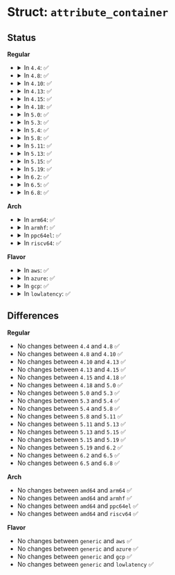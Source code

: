 # Struct: <code>attribute_container</code>

## Status
<b>Regular</b>
<ul>
<li>
<details>
<summary>In <code>4.4</code>: ✅</summary>

```c
struct attribute_container {
    struct list_head node;
    struct klist containers;
    struct class *class;
    const struct attribute_group *grp;
    struct device_attribute **attrs;
    int (*match)(struct attribute_container *, struct device *);
    long unsigned int flags;
};
```
</details>
</li>
<li>
<details>
<summary>In <code>4.8</code>: ✅</summary>

```c
struct attribute_container {
    struct list_head node;
    struct klist containers;
    struct class *class;
    const struct attribute_group *grp;
    struct device_attribute **attrs;
    int (*match)(struct attribute_container *, struct device *);
    long unsigned int flags;
};
```
</details>
</li>
<li>
<details>
<summary>In <code>4.10</code>: ✅</summary>

```c
struct attribute_container {
    struct list_head node;
    struct klist containers;
    struct class *class;
    const struct attribute_group *grp;
    struct device_attribute **attrs;
    int (*match)(struct attribute_container *, struct device *);
    long unsigned int flags;
};
```
</details>
</li>
<li>
<details>
<summary>In <code>4.13</code>: ✅</summary>

```c
struct attribute_container {
    struct list_head node;
    struct klist containers;
    struct class *class;
    const struct attribute_group *grp;
    struct device_attribute **attrs;
    int (*match)(struct attribute_container *, struct device *);
    long unsigned int flags;
};
```
</details>
</li>
<li>
<details>
<summary>In <code>4.15</code>: ✅</summary>

```c
struct attribute_container {
    struct list_head node;
    struct klist containers;
    struct class *class;
    const struct attribute_group *grp;
    struct device_attribute **attrs;
    int (*match)(struct attribute_container *, struct device *);
    long unsigned int flags;
};
```
</details>
</li>
<li>
<details>
<summary>In <code>4.18</code>: ✅</summary>

```c
struct attribute_container {
    struct list_head node;
    struct klist containers;
    struct class *class;
    const struct attribute_group *grp;
    struct device_attribute **attrs;
    int (*match)(struct attribute_container *, struct device *);
    long unsigned int flags;
};
```
</details>
</li>
<li>
<details>
<summary>In <code>5.0</code>: ✅</summary>

```c
struct attribute_container {
    struct list_head node;
    struct klist containers;
    struct class *class;
    const struct attribute_group *grp;
    struct device_attribute **attrs;
    int (*match)(struct attribute_container *, struct device *);
    long unsigned int flags;
};
```
</details>
</li>
<li>
<details>
<summary>In <code>5.3</code>: ✅</summary>

```c
struct attribute_container {
    struct list_head node;
    struct klist containers;
    struct class *class;
    const struct attribute_group *grp;
    struct device_attribute **attrs;
    int (*match)(struct attribute_container *, struct device *);
    long unsigned int flags;
};
```
</details>
</li>
<li>
<details>
<summary>In <code>5.4</code>: ✅</summary>

```c
struct attribute_container {
    struct list_head node;
    struct klist containers;
    struct class *class;
    const struct attribute_group *grp;
    struct device_attribute **attrs;
    int (*match)(struct attribute_container *, struct device *);
    long unsigned int flags;
};
```
</details>
</li>
<li>
<details>
<summary>In <code>5.8</code>: ✅</summary>

```c
struct attribute_container {
    struct list_head node;
    struct klist containers;
    struct class *class;
    const struct attribute_group *grp;
    struct device_attribute **attrs;
    int (*match)(struct attribute_container *, struct device *);
    long unsigned int flags;
};
```
</details>
</li>
<li>
<details>
<summary>In <code>5.11</code>: ✅</summary>

```c
struct attribute_container {
    struct list_head node;
    struct klist containers;
    struct class *class;
    const struct attribute_group *grp;
    struct device_attribute **attrs;
    int (*match)(struct attribute_container *, struct device *);
    long unsigned int flags;
};
```
</details>
</li>
<li>
<details>
<summary>In <code>5.13</code>: ✅</summary>

```c
struct attribute_container {
    struct list_head node;
    struct klist containers;
    struct class *class;
    const struct attribute_group *grp;
    struct device_attribute **attrs;
    int (*match)(struct attribute_container *, struct device *);
    long unsigned int flags;
};
```
</details>
</li>
<li>
<details>
<summary>In <code>5.15</code>: ✅</summary>

```c
struct attribute_container {
    struct list_head node;
    struct klist containers;
    struct class *class;
    const struct attribute_group *grp;
    struct device_attribute **attrs;
    int (*match)(struct attribute_container *, struct device *);
    long unsigned int flags;
};
```
</details>
</li>
<li>
<details>
<summary>In <code>5.19</code>: ✅</summary>

```c
struct attribute_container {
    struct list_head node;
    struct klist containers;
    struct class *class;
    const struct attribute_group *grp;
    struct device_attribute **attrs;
    int (*match)(struct attribute_container *, struct device *);
    long unsigned int flags;
};
```
</details>
</li>
<li>
<details>
<summary>In <code>6.2</code>: ✅</summary>

```c
struct attribute_container {
    struct list_head node;
    struct klist containers;
    struct class *class;
    const struct attribute_group *grp;
    struct device_attribute **attrs;
    int (*match)(struct attribute_container *, struct device *);
    long unsigned int flags;
};
```
</details>
</li>
<li>
<details>
<summary>In <code>6.5</code>: ✅</summary>

```c
struct attribute_container {
    struct list_head node;
    struct klist containers;
    struct class *class;
    const struct attribute_group *grp;
    struct device_attribute **attrs;
    int (*match)(struct attribute_container *, struct device *);
    long unsigned int flags;
};
```
</details>
</li>
<li>
<details>
<summary>In <code>6.8</code>: ✅</summary>

```c
struct attribute_container {
    struct list_head node;
    struct klist containers;
    struct class *class;
    const struct attribute_group *grp;
    struct device_attribute **attrs;
    int (*match)(struct attribute_container *, struct device *);
    long unsigned int flags;
};
```
</details>
</li>
</ul>
<b>Arch</b>
<ul>
<li>
<details>
<summary>In <code>arm64</code>: ✅</summary>

```c
struct attribute_container {
    struct list_head node;
    struct klist containers;
    struct class *class;
    const struct attribute_group *grp;
    struct device_attribute **attrs;
    int (*match)(struct attribute_container *, struct device *);
    long unsigned int flags;
};
```
</details>
</li>
<li>
<details>
<summary>In <code>armhf</code>: ✅</summary>

```c
struct attribute_container {
    struct list_head node;
    struct klist containers;
    struct class *class;
    const struct attribute_group *grp;
    struct device_attribute **attrs;
    int (*match)(struct attribute_container *, struct device *);
    long unsigned int flags;
};
```
</details>
</li>
<li>
<details>
<summary>In <code>ppc64el</code>: ✅</summary>

```c
struct attribute_container {
    struct list_head node;
    struct klist containers;
    struct class *class;
    const struct attribute_group *grp;
    struct device_attribute **attrs;
    int (*match)(struct attribute_container *, struct device *);
    long unsigned int flags;
};
```
</details>
</li>
<li>
<details>
<summary>In <code>riscv64</code>: ✅</summary>

```c
struct attribute_container {
    struct list_head node;
    struct klist containers;
    struct class *class;
    const struct attribute_group *grp;
    struct device_attribute **attrs;
    int (*match)(struct attribute_container *, struct device *);
    long unsigned int flags;
};
```
</details>
</li>
</ul>
<b>Flavor</b>
<ul>
<li>
<details>
<summary>In <code>aws</code>: ✅</summary>

```c
struct attribute_container {
    struct list_head node;
    struct klist containers;
    struct class *class;
    const struct attribute_group *grp;
    struct device_attribute **attrs;
    int (*match)(struct attribute_container *, struct device *);
    long unsigned int flags;
};
```
</details>
</li>
<li>
<details>
<summary>In <code>azure</code>: ✅</summary>

```c
struct attribute_container {
    struct list_head node;
    struct klist containers;
    struct class *class;
    const struct attribute_group *grp;
    struct device_attribute **attrs;
    int (*match)(struct attribute_container *, struct device *);
    long unsigned int flags;
};
```
</details>
</li>
<li>
<details>
<summary>In <code>gcp</code>: ✅</summary>

```c
struct attribute_container {
    struct list_head node;
    struct klist containers;
    struct class *class;
    const struct attribute_group *grp;
    struct device_attribute **attrs;
    int (*match)(struct attribute_container *, struct device *);
    long unsigned int flags;
};
```
</details>
</li>
<li>
<details>
<summary>In <code>lowlatency</code>: ✅</summary>

```c
struct attribute_container {
    struct list_head node;
    struct klist containers;
    struct class *class;
    const struct attribute_group *grp;
    struct device_attribute **attrs;
    int (*match)(struct attribute_container *, struct device *);
    long unsigned int flags;
};
```
</details>
</li>
</ul>

## Differences
<b>Regular</b>
<ul>
<li>
No changes between <code>4.4</code> and <code>4.8</code> ✅
</li>
<li>
No changes between <code>4.8</code> and <code>4.10</code> ✅
</li>
<li>
No changes between <code>4.10</code> and <code>4.13</code> ✅
</li>
<li>
No changes between <code>4.13</code> and <code>4.15</code> ✅
</li>
<li>
No changes between <code>4.15</code> and <code>4.18</code> ✅
</li>
<li>
No changes between <code>4.18</code> and <code>5.0</code> ✅
</li>
<li>
No changes between <code>5.0</code> and <code>5.3</code> ✅
</li>
<li>
No changes between <code>5.3</code> and <code>5.4</code> ✅
</li>
<li>
No changes between <code>5.4</code> and <code>5.8</code> ✅
</li>
<li>
No changes between <code>5.8</code> and <code>5.11</code> ✅
</li>
<li>
No changes between <code>5.11</code> and <code>5.13</code> ✅
</li>
<li>
No changes between <code>5.13</code> and <code>5.15</code> ✅
</li>
<li>
No changes between <code>5.15</code> and <code>5.19</code> ✅
</li>
<li>
No changes between <code>5.19</code> and <code>6.2</code> ✅
</li>
<li>
No changes between <code>6.2</code> and <code>6.5</code> ✅
</li>
<li>
No changes between <code>6.5</code> and <code>6.8</code> ✅
</li>
</ul>
<b>Arch</b>
<ul>
<li>
No changes between <code>amd64</code> and <code>arm64</code> ✅
</li>
<li>
No changes between <code>amd64</code> and <code>armhf</code> ✅
</li>
<li>
No changes between <code>amd64</code> and <code>ppc64el</code> ✅
</li>
<li>
No changes between <code>amd64</code> and <code>riscv64</code> ✅
</li>
</ul>
<b>Flavor</b>
<ul>
<li>
No changes between <code>generic</code> and <code>aws</code> ✅
</li>
<li>
No changes between <code>generic</code> and <code>azure</code> ✅
</li>
<li>
No changes between <code>generic</code> and <code>gcp</code> ✅
</li>
<li>
No changes between <code>generic</code> and <code>lowlatency</code> ✅
</li>
</ul>
